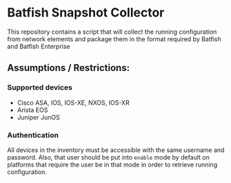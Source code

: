# Batfish Snapshot Collector

This repository contains a script that will collect the running configuration from network elements and package them in
the format required by Batfish and Batfish Enterprise

## Assumptions / Restrictions:

### Supported devices
- Cisco ASA, IOS, IOS-XE, NXOS, IOS-XR
- Arista EOS
- Juniper JunOS

### Authentication
All devices in the inventory must be accessible with the same username and password. Also, that user should be put into
`enable` mode by default on platforms that require the user be in that mode in order to retrieve running configuration.

